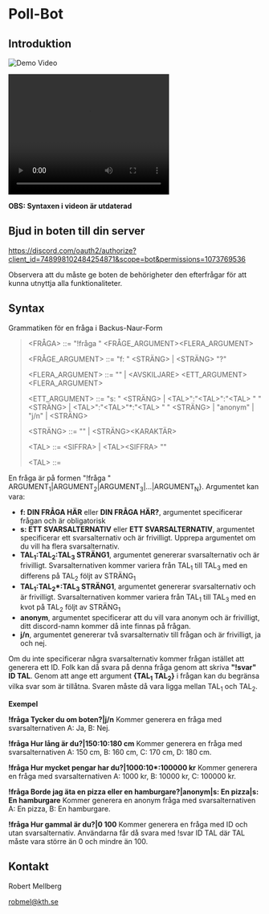 # Poll-Bot

## Introduktion

![Demo Video](DemoVideo.gif)

<video width="320" height="240" controls>
  <source src="Redigerad video.mp4" type="video/mp4">
</video>

**OBS: Syntaxen i videon är utdaterad**

## Bjud in boten till din server
https://discord.com/oauth2/authorize?client_id=748998102484254871&scope=bot&permissions=1073769536

Observera att du måste ge boten de behörigheter den efterfrågar för att kunna utnyttja alla funktionaliteter.

## Syntax
Grammatiken för en fråga i Backus-Naur-Form

> \<FRÅGA\> ::= "!fråga " \<FRÅGE_ARGUMENT\>\<FLERA_ARGUMENT\>  
>
> \<FRÅGE_ARGUMENT\> ::= "f: " \<STRÄNG\> | \<STRÄNG\> "?"  
>
> \<FLERA_ARGUMENT\> ::= "" | \<AVSKILJARE\> \<ETT_ARGUMENT\> \<FLERA_ARGUMENT\>
>
> \<ETT_ARGUMENT\> ::= "s: " \<STRÄNG\> | \<TAL\>":"\<TAL\>":"\<TAL\> " " <STRÄNG> | \<TAL\>":"\<TAL\>"*:"\<TAL\> " " \<STRÄNG\> | "anonym" | "j/n" | \<STRÄNG\> 
>
> \<STRÄNG\> ::= "" | \<STRÄNG\>\<KARAKTÄR\>  
>
> \<TAL\> ::= \<SIFFRA\> | \<TAL\>\<SIFFRA\>  ""
>
> \<TAL\> ::= 
>

En fråga är på formen "!fråga " ARGUMENT<sub>1</sub>|ARGUMENT<sub>2</sub>|ARGUMENT<sub>3</sub>|...|ARGUMENT<sub>N</sub>}. Argumentet kan vara:

- **f: DIN FRÅGA HÄR** eller **DIN FRÅGA HÄR?**, argumentet specificerar frågan och är obligatorisk
- **s: ETT SVARSALTERNATIV** eller **ETT SVARSALTERNATIV**, argumentet specificerar ett svarsalternativ och är frivilligt. Upprepa argumentet om du vill ha flera svarsalternativ.
- **TAL<sub>1</sub>:TAL<sub>2</sub>:TAL<sub>3</sub> STRÄNG1**, argumentet genererar svarsalternativ och är frivilligt. Svarsalternativen kommer variera från TAL<sub>1</sub> till TAL<sub>3</sub> med en differens på TAL<sub>2</sub> följt av STRÄNG<sub>1</sub>
- **TAL<sub>1</sub>:TAL<sub>2</sub>\*:TAL<sub>3</sub> STRÄNG1**, argumentet genererar svarsalternativ och är frivilligt. Svarsalternativen kommer variera från TAL<sub>1</sub> till TAL<sub>3</sub> med en kvot på TAL<sub>2</sub> följt av STRÄNG<sub>1</sub>
- **anonym**, argumentet specificerar att du vill vara anonym och är frivilligt, ditt discord-namn kommer då inte finnas på frågan.
- **j/n**, argumentet genererar två svarsalternativ till frågan och är frivilligt, ja och nej.

Om du inte specificerar några svarsalternativ kommer frågan istället att generera ett ID. Folk kan då svara på denna fråga genom att skriva **"!svar" ID TAL**. Genom att ange ett argument **{TAL<sub>1</sub> TAL<sub>2</sub>}** i frågan kan du begränsa vilka svar som är tillåtna. Svaren måste då vara ligga mellan TAL<sub>1</sub> och TAL<sub>2</sub>. 

**Exempel**  

**!fråga Tycker du om boten?|j/n** Kommer generera en fråga med svarsalternativen A: Ja, B: Nej.  

**!fråga Hur lång är du?|150:10:180 cm** Kommer generera en fråga med svarsalternativen A: 150 cm, B: 160 cm, C: 170 cm, D: 180 cm.  

**!fråga Hur mycket pengar har du?|1000:10\*:100000 kr** Kommer generera en fråga med svarsalternativen A: 1000 kr, B: 10000 kr, C: 100000 kr.  

**!fråga Borde jag äta en pizza eller en hamburgare?|anonym|s: En pizza|s: En hamburgare** Kommer generera en anonym fråga med svarsalternativen A: En pizza, B: En hamburgare.  

**!fråga Hur gammal är du?|0 100** Kommer generera en fråga med ID och utan svarsalternativ. Användarna får då svara med !svar ID TAL där TAL måste vara större än 0 och mindre än 100.  

## Kontakt
Robert Mellberg

robmel@kth.se
